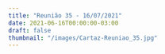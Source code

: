 ```yaml
---
title: "Reunião 35 - 16/07/2021"
date: 2021-06-16T00:00:00-03:00
draft: false
thumbnail: "/images/Cartaz-Reuniao_35.jpg"
---
```

